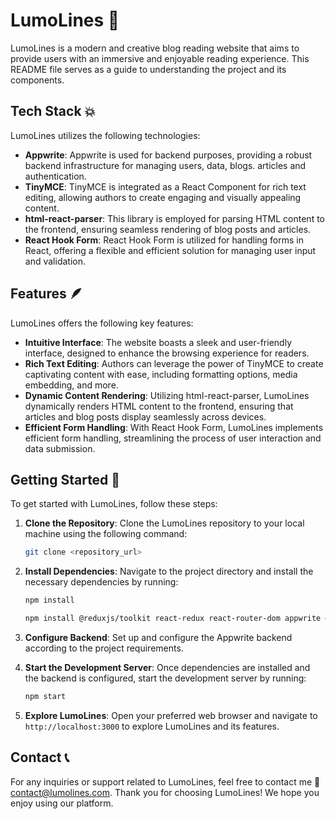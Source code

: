 # LumoLines 📝

LumoLines is a modern and creative blog reading website that aims to provide users with an immersive and enjoyable reading experience.
This README file serves as a guide to understanding the project and its components.

## Tech Stack 💥

LumoLines utilizes the following technologies:

- **Appwrite**: Appwrite is used for backend purposes, providing a robust backend infrastructure for managing users, data, blogs. articles and authentication.
- **TinyMCE**: TinyMCE is integrated as a React Component for rich text editing, allowing authors to create engaging and visually appealing content.
- **html-react-parser**: This library is employed for parsing HTML content to the frontend, ensuring seamless rendering of blog posts and articles.
- **React Hook Form**: React Hook Form is utilized for handling forms in React, offering a flexible and efficient solution for managing user input and validation.

## Features 🪶

LumoLines offers the following key features:

- **Intuitive Interface**: The website boasts a sleek and user-friendly interface, designed to enhance the browsing experience for readers.
- **Rich Text Editing**: Authors can leverage the power of TinyMCE to create captivating content with ease, including formatting options, media embedding, and more.
- **Dynamic Content Rendering**: Utilizing html-react-parser, LumoLines dynamically renders HTML content to the frontend, ensuring that articles and blog posts display seamlessly across devices.
- **Efficient Form Handling**: With React Hook Form, LumoLines implements efficient form handling, streamlining the process of user interaction and data submission.

## Getting Started 🛬

To get started with LumoLines, follow these steps:

1. **Clone the Repository**: Clone the LumoLines repository to your local machine using the following command:

   ```bash
   git clone <repository_url>
   ```

2. **Install Dependencies**: Navigate to the project directory and install the necessary dependencies by running:

   ```bash
   npm install
   ```

   ```bash
   npm install @reduxjs/toolkit react-redux react-router-dom appwrite @tinymce/tinymce-react html-react-parser react-hook-form
   ```

3. **Configure Backend**: Set up and configure the Appwrite backend according to the project requirements.

4. **Start the Development Server**: Once dependencies are installed and the backend is configured, start the development server by running:

   ```bash
   npm start
   ```

5. **Explore LumoLines**: Open your preferred web browser and navigate to `http://localhost:3000` to explore LumoLines and its features.

## Contact 📞

For any inquiries or support related to LumoLines, feel free to contact me 💌 [contact@lumolines.com](mailto:avinashurmilayadav@gmail.com).
Thank you for choosing LumoLines! We hope you enjoy using our platform.
